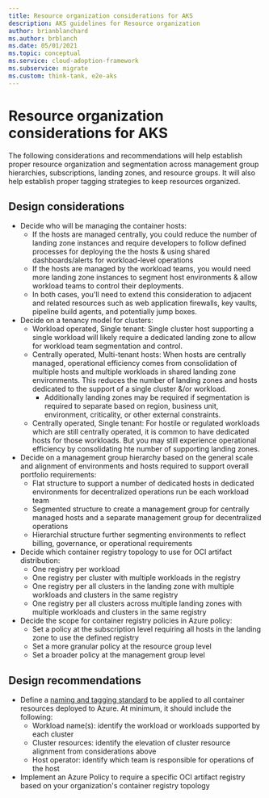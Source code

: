```yaml
---
title: Resource organization considerations for AKS
description: AKS guidelines for Resource organization
author: brianblanchard
ms.author: brblanch
ms.date: 05/01/2021
ms.topic: conceptual
ms.service: cloud-adoption-framework
ms.subservice: migrate
ms.custom: think-tank, e2e-aks
---
```


# Resource organization considerations for AKS

The following considerations and recommendations will help establish proper resource organization and segmentation across management group hierarchies, subscriptions, landing zones, and resource groups. It will also help establish proper tagging strategies to keep resources organized.

## Design considerations

- Decide who will be managing the container hosts:
    - If the hosts are managed centrally, you could reduce the number of landing zone instances and require developers to follow defined processes for deploying the the hosts & using shared dashboards/alerts for workload-level operations
    - If the hosts are managed by the workload teams, you would need more landing zone instances to segment host environments & allow workload teams to control their deployments.
    - In both cases, you'll need to extend this consideration to adjacent and related resources such as web application firewalls, key vaults, pipeline build agents, and potentially jump boxes.
- Decide on a tenancy model for clusters:
    - Workload operated, Single tenant: Single cluster host supporting a single workload will likely require a dedicated landing zone to allow for workload team segmentation and control.
    - Centrally operated, Multi-tenant hosts: When hosts are centrally managed, operational efficiency comes from consolidation of multiple hosts and multiple workloads in shared landing zone environments. This reduces the number of landing zones and hosts dedicated to the support of a single cluster &/or workload.
        - Additionally landing zones may be required if segmentation is required to separate based on region, business unit, environment, criticality, or other external constraints.
    - Centrally operated, Single tenant: For hostile or regulated workloads which are still centrally operated, it is common to have dedicated hosts for those workloads. But you may still experience operational efficiency by consolidating hte number of supporting landing zones.
- Decide on a management group hierarchy based on the general scale and alignment of environments and hosts required to support overall portfolio requirements:
    - Flat structure to support a number of dedicated hosts in dedicated environments for decentralized operations run be each workload team
    - Segmented structure to create a management group for centrally managed hosts and a separate management group for decentralized operations
    - Hierarchial structure further segmenting environments to reflect billing, governance, or operational requirements
- Decide which container registry topology to use for OCI artifact distribution:
    - One registry per workload
    - One registry per cluster with multiple workloads in the registry
    - One registry per all clusters in the landing zone with multiple workloads and clusters in the same registry
    - One registry per all clusters across multiple landing zones with multiple workloads and clusters in the same registry
- Decide the scope for container registry policies in Azure policy:
    - Set a policy at the subscription level requiring all hosts in the landing zone to use the defined registry
    - Set a more granular policy at the resource group level
    - Set a broader policy at the management group level

## Design recommendations

- Define a [naming and tagging standard](../../ready/azure-best-practices/naming-and-tagging.md) to be applied to all container resources deployed to Azure. At minimum, it should include the following:
    - Workload name(s): identify the workload or workloads supported by each cluster
    - Cluster resources: identify the elevation of cluster resource alignment from considerations above
    - Host operator: identify which team is responsible for operations of the host
- Implement an Azure Policy to require a specific OCI artifact registry based on your organization's container registry topology
